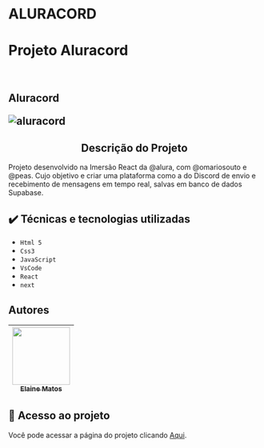 # ALURACORD
<h1 aling="center">Projeto Aluracord</h1></br>
<h2 aling="center">Aluracord</h></br>

![aluracord](https://user-images.githubusercontent.com/49289106/151451699-b9aff112-49f4-4895-91c1-ee853f45a33e.jpg)


<h2 align="center"> Descrição do Projeto </h2>
<p>Projeto desenvolvido na Imersão React da @alura, com @omariosouto e @peas. Cujo objetivo e criar uma plataforma como a do Discord de envio e recebimento de mensagens em tempo real, salvas em banco de dados Supabase.
</p>

## ✔️ Técnicas e tecnologias utilizadas
- ``Html 5``
- ``Css3``
- ``JavaScript``
- ``VsCode``
- ``React``
- ``next``

## Autores

| [<img src="https://avatars.githubusercontent.com/u/49289106?v=4" width=115><br><sub>Elaine Matos</sub>](https://github.com/elainematos) |  
| :---: | 

## 📁 Acesso ao projeto
Você pode acessar a página do projeto clicando [Aqui](https://aluracord-tan-ten.vercel.app/chat).
